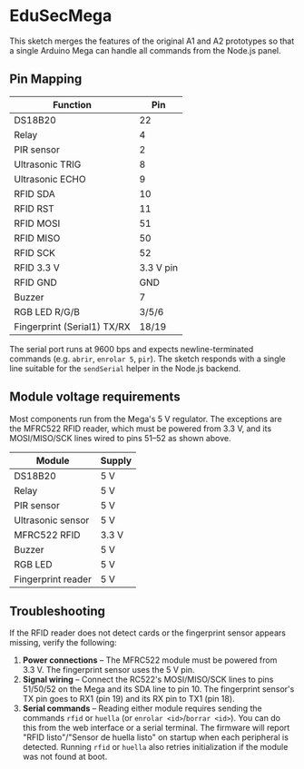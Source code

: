 # EduSecMega

This sketch merges the features of the original A1 and A2 prototypes so that a
single Arduino Mega can handle all commands from the Node.js panel.

## Pin Mapping

| Function                            | Pin |
|-------------------------------------|-----|
| DS18B20                             | 22  |
| Relay                               | 4   |
| PIR sensor                          | 2   |
| Ultrasonic TRIG                     | 8   |
| Ultrasonic ECHO                     | 9   |
| RFID SDA                            | 10  |
| RFID RST                            | 11  |
| RFID MOSI                           | 51  |
| RFID MISO                           | 50  |
| RFID SCK                            | 52  |
| RFID 3.3 V                          | 3.3 V pin |
| RFID GND                            | GND |
| Buzzer                              | 7   |
| RGB LED R/G/B                       | 3/5/6 |
| Fingerprint (Serial1) TX/RX         | 18/19 |

The serial port runs at 9600 bps and expects newline-terminated commands
(e.g. `abrir`, `enrolar 5`, `pir`). The sketch responds with a single line
suitable for the `sendSerial` helper in the Node.js backend.

## Module voltage requirements

Most components run from the Mega's 5 V regulator. The exceptions are the
MFRC522 RFID reader, which must be powered from 3.3 V, and its MOSI/MISO/SCK
lines wired to pins 51–52 as shown above.

| Module                  | Supply |
|-------------------------|--------|
| DS18B20                 | 5 V |
| Relay                   | 5 V |
| PIR sensor              | 5 V |
| Ultrasonic sensor       | 5 V |
| MFRC522 RFID            | 3.3 V |
| Buzzer                  | 5 V |
| RGB LED                 | 5 V |
| Fingerprint reader      | 5 V |

## Troubleshooting

If the RFID reader does not detect cards or the fingerprint sensor appears
missing, verify the following:

1. **Power connections** – The MFRC522 module must be powered from 3.3 V. The
   fingerprint sensor uses the 5 V pin.
2. **Signal wiring** – Connect the RC522's MOSI/MISO/SCK lines to pins
   51/50/52 on the Mega and its SDA line to pin 10. The fingerprint sensor's
   TX pin goes to RX1 (pin 19) and its RX pin to TX1 (pin 18).
3. **Serial commands** – Reading either module requires sending the commands
   `rfid` or `huella` (or `enrolar <id>`/`borrar <id>`). You can do this from
   the web interface or a serial terminal. The firmware will report
   "RFID listo"/"Sensor de huella listo" on startup when each peripheral is
   detected. Running `rfid` or `huella` also retries initialization if the
   module was not found at boot.
